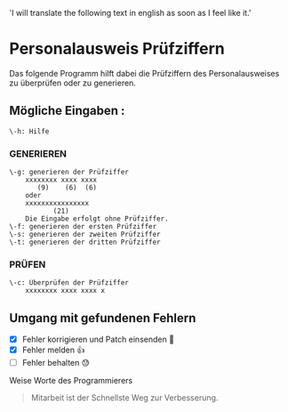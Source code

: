 'I will translate the following text in english as soon as I feel like it.'

# Personalausweis Prüfziffern
Das folgende Programm hilft dabei die Prüfziffern des Personalausweises zu überprüfen oder zu generieren.

##  Mögliche Eingaben : 
```
\-h: Hilfe
```

### GENERIEREN
```
\-g: generieren der Prüfziffer
    xxxxxxxx xxxx xxxx
       (9)    (6)  (6)
    oder
    xxxxxxxxxxxxxxxx
           (21)
    Die Eingabe erfolgt ohne Prüfziffer.
\-f: generieren der ersten Prüfziffer
\-s: generieren der zweiten Prüfziffer
\-t: generieren der dritten Prüfziffer
```
### PRÜFEN
```
\-c: Überprüfen der Prüfziffer
    xxxxxxxx xxxx xxxx x
```

## Umgang mit gefundenen Fehlern
- [x] Fehler korrigieren und Patch einsenden :clap:
- [x] Fehler melden :+1:
- [ ] Fehler behalten :sweat:

Weise Worte des Programmierers
> Mitarbeit ist der Schnellste Weg zur Verbesserung.
